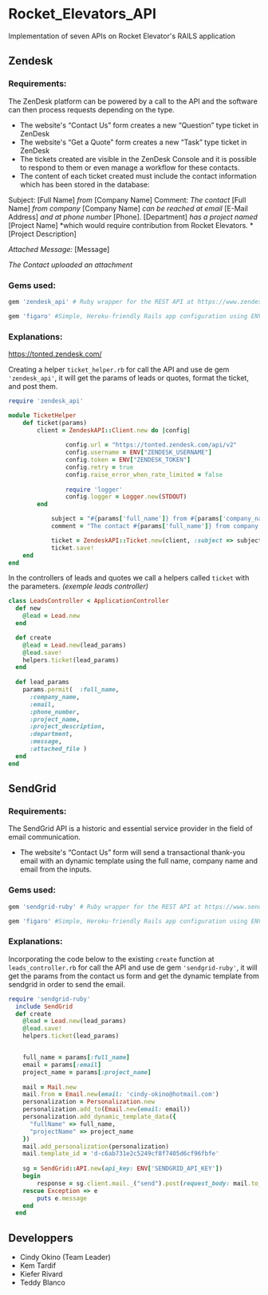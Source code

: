 # Rocket_Elevators_API

Implementation of seven APIs on Rocket Elevator's RAILS application

## Zendesk

### Requirements:

The ZenDesk platform can be powered by a call to the API and the software can then process requests depending on the type.


- The website's “Contact Us” form creates a new “Question” type ticket in ZenDesk
- The website's “Get a Quote” form creates a new “Task” type ticket in ZenDesk
- The tickets created are visible in the ZenDesk Console and it is possible to respond to them or even manage a workflow for these contacts.
- The content of each ticket created must include the contact information which has been stored in the database:

Subject: [Full Name] *from* [Company Name]
Comment: *The contact* [Full Name] *from company* [Company Name] *can be reached at email*  [E-Mail Address] *and at phone number* [Phone]. [Department] *has a project named* [Project Name] *which would require contribution from Rocket Elevators. *
[Project Description]

*Attached Message:* [Message]

*The Contact uploaded an attachment*


### Gems used:

```ruby 
gem 'zendesk_api' # Ruby wrapper for the REST API at https://www.zendesk.com.

gem 'figaro' #Simple, Heroku-friendly Rails app configuration using ENV and a single YAML file
```

### Explanations:

https://tonted.zendesk.com/

Creating a helper `ticket_helper.rb` for call the API and use de gem `'zendesk_api'`, it will get the params of leads or quotes, format the ticket, and post them.
```ruby
require 'zendesk_api'

module TicketHelper
	def ticket(params)
		client = ZendeskAPI::Client.new do |config|
			
				config.url = "https://tonted.zendesk.com/api/v2"
				config.username = ENV["ZENDESK_USERNAME"]
				config.token = ENV["ZENDESK_TOKEN"]
				config.retry = true
				config.raise_error_when_rate_limited = false
				
				require 'logger'
				config.logger = Logger.new(STDOUT)				
		end

			subject = "#{params['full_name']} from #{params['company_name']}"
			comment = "The contact #{params['full_name']} from company #{params['company_name']} can be reached at email  #{params['email']} and at phone number #{params['phone_number']}. #{params['department']} has a project named #{params['project_name']} which would require contribution from Rocket Elevators.\n Project description: #{params['project_description']}\nAttached Message: #{params['message']}"

			ticket = ZendeskAPI::Ticket.new(client, :subject => subject, :comment => { :body => comment })
			ticket.save!
	end
end
```
In the controllers of leads and quotes we call a helpers called `ticket` with the parameters. *(exemple leads controller)*
```ruby
class LeadsController < ApplicationController
  def new  
    @lead = Lead.new     
  end

  def create        
    @lead = Lead.new(lead_params)   
    @lead.save!  
    helpers.ticket(lead_params)
  end
  
  def lead_params        
    params.permit(  :full_name,
      :company_name,
      :email,
      :phone_number,
      :project_name,
      :project_description,
      :department,
      :message,
      :attached_file )     
  end
end
```

## SendGrid

### Requirements:

The SendGrid API is a historic and essential service provider in the field of email communication.


- The website's “Contact Us” form will send a transactional thank-you email with an dynamic template using the full name, company name and email from the inputs.


### Gems used:

```ruby 
gem 'sendgrid-ruby' # Ruby wrapper for the REST API at https://www.sendgrid.com

gem 'figaro' #Simple, Heroku-friendly Rails app configuration using ENV and a single YAML file
```

### Explanations:
Incorporating the code below to the existing `create` function at `leads_controller.rb` for call the API and use de gem `'sendgrid-ruby'`, it will get the params from the contact us form and get the dynamic template from sendgrid in order to send the email.
```ruby
require 'sendgrid-ruby'
  include SendGrid
  def create        
    @lead = Lead.new(lead_params)   
    @lead.save!  
    helpers.ticket(lead_params)


    full_name = params[:full_name]
    email = params[:email]
    project_name = params[:project_name]
      
    mail = Mail.new
    mail.from = Email.new(email: 'cindy-okino@hotmail.com')
    personalization = Personalization.new
    personalization.add_to(Email.new(email: email))
    personalization.add_dynamic_template_data({
      "fullName" => full_name,
      "projectName" => project_name
    })
    mail.add_personalization(personalization)
    mail.template_id = 'd-c6ab731e2c5249cf8f7405d6cf96fbfe'
    
    sg = SendGrid::API.new(api_key: ENV['SENDGRID_API_KEY'])
    begin
        response = sg.client.mail._("send").post(request_body: mail.to_json)
    rescue Exception => e
        puts e.message
    end 
  end
  ```

## Developpers
- Cindy Okino (Team Leader)
- Kem Tardif
- Kiefer Rivard
- Teddy Blanco
